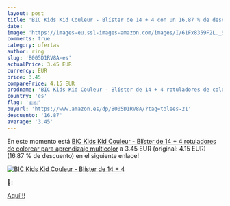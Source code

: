 ```yaml
---
layout: post
title: 'BIC Kids Kid Couleur - Blíster de 14 + 4 con un 16.87 % de descuento'
date: 
image: 'https://images-eu.ssl-images-amazon.com/images/I/61Fx8359F2L._SL200_.jpg'
comments: true
category: ofertas
author: ring
slug: 'B005D1RV8A-es'
actualPrice: 3.45 EUR
currency: EUR
price: 3.45
comparePrice: 4.15 EUR
prodname: 'BIC Kids Kid Couleur - Blíster de 14 + 4 rotuladores de colorear para aprendizaje  multicolor'
country: 'es'
flag: '🇪🇸'
buyurl: 'https://www.amazon.es/dp/B005D1RV8A/?tag=tolees-21'
descuento: '16.87'
average: '3.45'
---
```


En este momento está [BIC Kids Kid Couleur - Blíster de 14 + 4 rotuladores de colorear para aprendizaje  multicolor](https://www.amazon.es/dp/B005D1RV8A/?tag=tolees-21) a 3.45 EUR (original: 4.15 EUR) (16.87 %  de descuento) en el siguiente enlace!

[![BIC Kids Kid Couleur - Blíster de 14 + 4](https://images-eu.ssl-images-amazon.com/images/I/61Fx8359F2L._SL200_.jpg)](https://www.amazon.es/dp/B005D1RV8A/?tag=tolees-21)

🔎:


[Aquí!!!](https://www.amazon.es/dp/B005D1RV8A/?tag=tolees-21)
